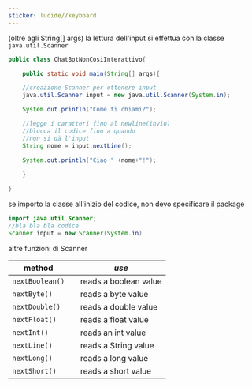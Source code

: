 ```yaml
---
sticker: lucide//keyboard
---
```

(oltre agli String[] args)
la lettura dell'input si effettua con la classe `java.util.Scanner`
```java
public class ChatBotNonCosiInterattivo{

	public static void main(String[] args){

	//creazione Scanner per ottenere input
	java.util.Scanner input = new java.util.Scanner(System.in);

	System.out.println("Come ti chiami?");

	//legge i caratteri fino al newline(invio)
	//blocca il codice fino a quando 
	//non si dà l'input
	String nome = input.nextLine();

	System.out.println("Ciao " +nome+"!");
	
	}

}

```

se importo la classe all'inizio del codice, non devo specificare il package
```java
import java.util.Scanner;
//bla bla bla codice
Scanner input = new Scanner(System.in)
```


altre funzioni di Scanner

| **method**      |     | *use*                 |
| --------------- | --- | --------------------- |
| `nextBoolean()` |     | reads a boolean value |
| `nextByte()`    |     | reads a byte value    |
| `nextDouble()`  |     | reads a double value  |
| `nextFloat()`   |     | reads a float value   |
| `nextInt()`     |     | reads an int value    |
| `nextLine()`    |     | reads a String value  |
| `nextLong()`    |     | reads a long value    |
| `nextShort()`   |     | reads a short value   |
